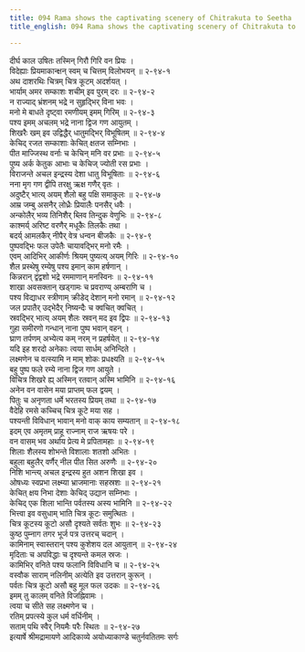 ```yaml
---
title: 094 Rama shows the captivating scenery of Chitrakuta to Seetha
title_english: 094 Rama shows the captivating scenery of Chitrakuta to Seetha

---
```


<div class="audioEmbed"  caption="श्रीराम-हरिसीताराममूर्ति-घनपाठिभ्यां वचनम्" src="https://archive.org/download/Ramayana-recitation-Sriram-harisItArAmamUrti-Ghanapaati-v2/Kanda_2/Kanda_2_AYK-094-Chitra_Kute_Rama_Sita_Samvadaha.mp3"></div>

दीर्घ काल उषितः तस्मिन् गिरौ गिरि वन प्रियः ।  
विदेह्याः प्रियमाकान्क्षन् स्वम् च चित्तम् विलोभयन् ॥ २-९४-१  
अथ दाशरथिः चित्रम् चित्र कूटम् अदर्शयत् ।  
भार्याम् अमर सम्काशः शचीम् इव पुरम् दरः ॥ २-९४-२  
न राज्याद् भ्रंशनम् भद्रे न सुहृद्भिर् विना भवः ।  
मनो मे बाधते दृष्ट्वा रमणीयम् इमम् गिरिम् ॥ २-९४-३  
पश्य इमम् अचलम् भद्रे नाना द्विज गण आयुतम् ।  
शिखरैः खम् इव उद्विद्धैर् धातुमद्भिर् विभूषितम् ॥ २-९४-४  
केचिद् रजत सम्काशाः केचित् क्षतज सम्निभाः ।  
पीत माज्जिस्थ वर्नाः च केचिन् मनि वर प्रभाः ॥ २-९४-५  
पुष्य अर्क केतुक आभाः च केचिज् ज्योती रस प्रभाः ।  
विराजन्ते अचल इन्द्रस्य देशा धातु विभूषिताः ॥ २-९४-६  
नना मृग गण द्वीपि तरक्षु ऋक्ष गणैर् वृतः ।  
अदुष्टैर् भात्य् अयम् शैलो बहु पक्षि समाकुलः ॥ २-९४-७  
आम्र जम्बु असनैर् लोध्रैः प्रियालैः पनसैर् धवैः ।  
अन्कोलैर् भव्य तिनिशैर् ब्लिव तिन्दुक वेणुभिः ॥ २-९४-८  
काश्मर्य् अरिष्ट वरणैर् मधूकैः तिलकैः तथा ।  
बदर्य् आमलकैर् नीपैर् वेत्र धन्वन बीजकैः ॥ २-९४-९  
पुष्पवद्भिः फल उपेतैः चायावद्भिर् मनो रमैः ।  
एवम् आदिभिर् आकीर्णः श्रियम् पुष्यत्य् अयम् गिरिः ॥ २-९४-१०  
शैल प्रस्थेषु रम्येषु पश्य इमान् काम हर्षणान् ।  
किन्नरान् द्वंद्वशो भद्रे रममाणान् मनस्विनः ॥ २-९४-११  
शाखा अवसक्तान् खड्गामः च प्रवराण्य् अम्बराणि च ।  
पश्य विद्याधर स्त्रीणाम् क्रीडेद् देशान् मनो रमान् ॥ २-९४-१२  
जल प्रपातैर् उद्भेदैर् निष्यन्दैः च क्वचित् क्वचित् ।  
स्रवद्भिर् भात्य् अयम् शैलः स्रवन् मद इव द्विपः ॥ २-९४-१३  
गुहा समीरणो गन्धान् नाना पुष्प भवान् वहन् ।  
घ्राण तर्पणम् अभ्येत्य कम् नरम् न प्रहर्षयेत् ॥ २-९४-१४  
यदि इह शरदो अनेकाः त्वया सार्धम् अनिन्दिते ।  
लक्ष्मणेन च वत्स्यामि न माम् शोकः प्रधक्ष्यति ॥ २-९४-१५  
बहु पुष्प फले रम्ये नाना द्विज गण आयुते ।  
विचित्र शिखरे ह्य् अस्मिन् रतवान् अस्मि भामिनि ॥ २-९४-१६  
अनेन वन वासेन मया प्राप्तम् फल द्वयम् ।  
पितुः च अनृणता धर्मे भरतस्य प्रियम् तथा ॥ २-९४-१७  
वैदेहि रमसे कच्चिच् चित्र कूटे मया सह ।  
पश्यन्ती विविधान् भावान् मनो वाक् काय सम्यतान् ॥ २-९४-१८  
इदम् एव अमृतम् प्राहू राज्नाम् राज ऋषयः परे ।  
वन वासम् भव अर्थाय प्रेत्य मे प्रपितामहाः ॥ २-९४-१९  
शिलाः शैलस्य शोभन्ते विशालाः शतशो अभितः ।  
बहुला बहुलैर् वर्णैर् नील पीत सित अरुणैः ॥ २-९४-२०  
निशि भान्त्य् अचल इन्द्रस्य हुत अशन शिखा इव ।  
ओषध्यः स्वप्रभा लक्ष्म्या भ्राजमानाः सहस्रशः ॥ २-९४-२१  
केचित् क्षय निभा देशाः केचिद् उद्यान सम्निभाः ।  
केचिद् एक शिला भान्ति पर्वतस्य अस्य भामिनि ॥ २-९४-२२  
भित्त्वा इव वसुधाम् भाति चित्र कूटः समुत्थितः ।  
चित्र कूटस्य कूटो असौ दृश्यते सर्वतः शुभः ॥ २-९४-२३  
कुष्ठ पुम्नाग तगर भूर्ज पत्र उत्तरच् चदान् ।  
कामिनाम् स्वास्तरान् पश्य कुशेशय दल आयुतान् ॥ २-९४-२४  
मृदिताः च अपविद्धाः च दृश्यन्ते कमल स्रजः ।  
कामिभिर् वनिते पश्य फलानि विविधानि च ॥ २-९४-२५  
वस्वौक साराम् नलिनीम् अत्येति इव उत्तरान् कुरून् ।  
पर्वतः चित्र कूटो असौ बहु मूल फल उदकः ॥ २-९४-२६  
इमम् तु कालम् वनिते विजह्निवामः ।  
त्वया च सीते सह लक्ष्मणेन च ।  
रतिम् प्रपत्स्ये कुल धर्म वर्धिनीम् ।  
सताम् पथि स्वैर् नियमैः परैः स्थितः ॥ २-९४-२७  
इत्यार्षे श्रीमद्रामायणे आदिकाव्ये अयोध्याकाण्डे चतुर्नवतितमः सर्गः